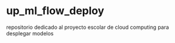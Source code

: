 # up_ml_flow_deploy
repositorio dedicado al proyecto escolar de cloud computing para desplegar modelos
